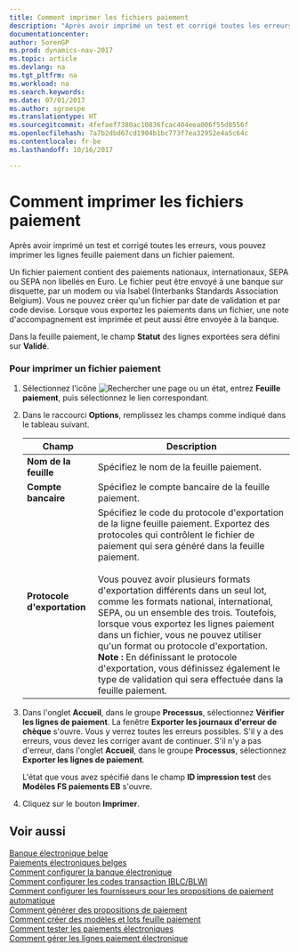 ```yaml
---
title: Comment imprimer les fichiers paiement
description: "Après avoir imprimé un test et corrigé toutes les erreurs, vous pouvez imprimer les lignes feuille paiement dans un fichier paiement."
documentationcenter: 
author: SorenGP
ms.prod: dynamics-nav-2017
ms.topic: article
ms.devlang: na
ms.tgt_pltfrm: na
ms.workload: na
ms.search.keywords: 
ms.date: 07/01/2017
ms.author: sgroespe
ms.translationtype: HT
ms.sourcegitcommit: 4fefaef7380ac10836fcac404eea006f55d8556f
ms.openlocfilehash: 7a7b2dbd67cd1904b1bc773f7ea32952e4a5c64c
ms.contentlocale: fr-be
ms.lasthandoff: 10/16/2017

---
```

# <a name="how-to-print-payment-files"></a>Comment imprimer les fichiers paiement
Après avoir imprimé un test et corrigé toutes les erreurs, vous pouvez imprimer les lignes feuille paiement dans un fichier paiement.  
  
 Un fichier paiement contient des paiements nationaux, internationaux, SEPA ou SEPA non libellés en Euro. Le fichier peut être envoyé à une banque sur disquette, par un modem ou via Isabel (Interbanks Standards Association Belgium). Vous ne pouvez créer qu'un fichier par date de validation et par code devise. Lorsque vous exportez les paiements dans un fichier, une note d'accompagnement est imprimée et peut aussi être envoyée à la banque.  
  
 Dans la feuille paiement, le champ **Statut** des lignes exportées sera défini sur **Validé**.  
  
### <a name="to-print-a-payment-file"></a>Pour imprimer un fichier paiement  
  
1.  Sélectionnez l'icône ![Rechercher une page ou un état](media/ui-search/search_small.png "icône Rechercher une page ou un état"), entrez **Feuille paiement**, puis sélectionnez le lien correspondant.  
  
2.  Dans le raccourci **Options**, remplissez les champs comme indiqué dans le tableau suivant.  
  
    |Champ|Description|  
    |---------------------------------|---------------------------------------|  
    |**Nom de la feuille**|Spécifiez le nom de la feuille paiement.|  
    |**Compte bancaire**|Spécifiez le compte bancaire de la feuille paiement.|  
    |**Protocole d'exportation**|Spécifiez le code du protocole d'exportation de la ligne feuille paiement. Exportez des protocoles qui contrôlent le fichier de paiement qui sera généré dans la feuille paiement.<br /><br /> Vous pouvez avoir plusieurs formats d'exportation différents dans un seul lot, comme les formats national, international, SEPA, ou un ensemble des trois. Toutefois, lorsque vous exportez les lignes paiement dans un fichier, vous ne pouvez utiliser qu'un format ou protocole d'exportation. **Note :**  En définissant le protocole d'exportation, vous définissez également le type de validation qui sera effectuée dans la feuille paiement.|  
  
3.  Dans l'onglet **Accueil**, dans le groupe **Processus**, sélectionnez **Vérifier les lignes de paiement**. La fenêtre **Exporter les journaux d'erreur de chèque** s'ouvre. Vous y verrez toutes les erreurs possibles. S'il y a des erreurs, vous devez les corriger avant de continuer. S'il n'y a pas d'erreur, dans l'onglet **Accueil**, dans le groupe **Processus**, sélectionnez **Exporter les lignes de paiement**.  
  
     L'état que vous avez spécifié dans le champ **ID impression test** des **Modèles FS paiements EB** s'ouvre.  
  
4.  Cliquez sur le bouton **Imprimer**.  
  
## <a name="see-also"></a>Voir aussi  
 [Banque électronique belge](belgian-electronic-banking.md)   
 [Paiements électroniques belges](belgian-electronic-payments.md)   
 [Comment configurer la banque électronique](how-to-set-up-electronic-banking.md)   
 [Comment configurer les codes transaction IBLC/BLWI](how-to-set-up-iblc-blwi-transaction-codes.md)   
 [Comment configurer les fournisseurs pour les propositions de paiement automatique](how-to-set-up-vendors-for-automatic-payment-suggestions.md)   
 [Comment générer des propositions de paiement](how-to-generate-payment-suggestions.md)   
 [Comment créer des modèles et lots feuille paiement](how-to-create-payment-journal-templates-and-batches.md)   
 [Comment tester les paiements électroniques](how-to-test-electronic-payments.md)   
 [Comment gérer les lignes paiement électronique](how-to-manage-electronic-payment-lines.md)
